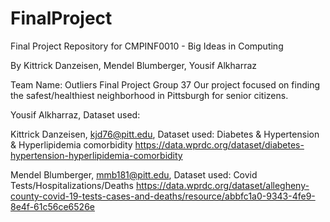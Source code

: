 # FinalProject
Final Project Repository for CMPINF0010 - Big Ideas in Computing

By Kittrick Danzeisen, Mendel Blumberger, Yousif Alkharraz


Team Name: Outliers 
Final Project Group 37
Our project focused on finding the safest/healthiest neighborhood in Pittsburgh for senior citizens. 

Yousif Alkharraz, Dataset used:

Kittrick Danzeisen, kjd76@pitt.edu, Dataset used: Diabetes & Hypertension & Hyperlipidemia comorbidity
https://data.wprdc.org/dataset/diabetes-hypertension-hyperlipidemia-comorbidity

Mendel Blumberger, mmb181@pitt.edu, Dataset used:  Covid Tests/Hospitalizations/Deaths
https://data.wprdc.org/dataset/allegheny-county-covid-19-tests-cases-and-deaths/resource/abbfc1a0-9343-4fe9-8e4f-61c56ce6526e



